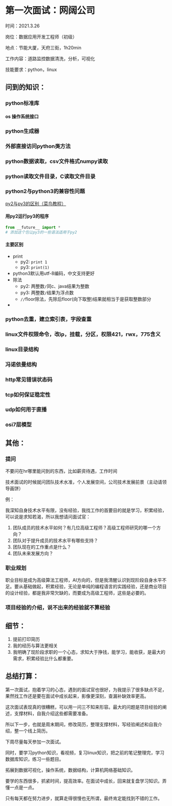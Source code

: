 # 第一次面试：网阔公司

时间：2021.3.26

岗位：数据应用开发工程师（初级）

地点：节能大厦，天府三街，1h20min

工作内容：道路监控数据清洗，分析，可视化

技能要求：python，linux

## 问到的知识：

### python标准库

#### os 操作系统接口



### python生成器

### 外部直接访问python类方法

### python数据读取，csv文件格式numpy读取

### python读取文件目录，C读取文件目录

### python2与python3的兼容性问题
[py2与py3的区别（菜鸟教程）](https://www.runoob.com/python/python-2x-3x.html)

#### 用py2运行py3的程序

```python
from __future__ import *
# 添加这个包让py3的一些语法适用于py2
```

#### 主要区别

- print
  - py2: `print 1`
  - py3: `print(1)`
- python3默认用utf-8编码，中文支持更好
- 除法
  - py2: 两整数`/`同c、java结果为整数
  - py3: 两整数`/`结果为浮点数
  - `//`floor除法，先除后floor(向下取整)结果就相当于是获取整数部分
- 

### python去重，建立索引表，字段查重

### linux文件权限命令，改ip，挂载，分区，权限421，rwx，775含义

### linux目录结构

### 冯诺依曼结构

### http常见错误状态码

### tcp如何保证稳定性

### udp如何用于直播

### osi7层模型

## 其他：

### 提问

不要问在hr哪里能问到的东西，比如薪资待遇，工作时间

技术面试的时候就问团队技术水准，个人发展空间，公司技术发展前景（主动请领导画饼）

例：

我深知自身技术水平有限，没有经验，我找工作的首要目的就是学习，积累经验，可以说是求知若渴，所以我想请问面试官：

1. 团队成员的技术水平如何？有几位高级工程师？高级工程师研究的哪一个方向？
2. 团队对于提升成员的技术水平有哪些支持？
3. 团队现在的工作重点是什么？
4. 团队未来发展方向？

### 职业规划

职业目标是成为高级算法工程师，AI方向的，但是我清醒认识到现阶段自身水平不足。要从基础做起，积累经验，无论是单纯的编程语言的实践经验，还是商业项目的设计经验，都是我非常欠缺的，而要成为高级工程师，这些是必要的。

### 项目经验的介绍，说不出来的经验就不算经验



## 细节：

1. 提前打印简历
2. 我的经历与算法更相关
3. 我明确了现阶段求职的一个心态，求知大于挣钱，能学习，能收获，是最大的需求，积累经验比什么都重要。

## 总结打算：

第一次面试，抱着学习的心态，遇到的面试官也很好，为我提示了很多缺点不足，果然找工作还是要在面试中成长起来，影像更深刻，查漏补缺效率更高。

这次面试表现真的很糟糕，可以用一问三不知来形容。最大的问题是项目经验的阐述，支撑材料，自我介绍这些都需要准备。

所以下一步，也就是周末期间，修改简历，整理支撑材料，写经验阐述和自我介绍，整一个线上简历。

下周尽量每天参加一次面试。

同时，要学习python知识，看视频，复习linux知识，把之前的笔记整理完，学习数据库知识，练习一些题目。

拓展到数据可视化，操作系统，数据结构，计算机网络基础知识。

要学的东西很多，抓紧时间，提高效率。在面试中成长，回来就复盘学习知识。弄懂一点是一点。

只有每天都在努力进步，就算走得很慢也无所谓，最终肯定能找到不错的工作。